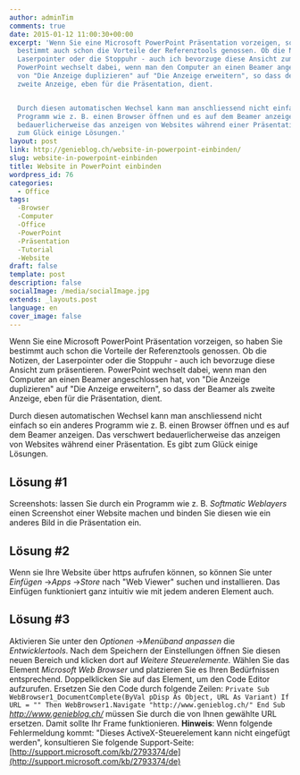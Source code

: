```yaml
---
author: adminTim
comments: true
date: 2015-01-12 11:00:30+00:00
excerpt: 'Wenn Sie eine Microsoft PowerPoint Präsentation vorzeigen, so haben Sie
  bestimmt auch schon die Vorteile der Referenztools genossen. Ob die Notizen, der
  Laserpointer oder die Stoppuhr - auch ich bevorzuge diese Ansicht zum präsentieren.
  PowerPoint wechselt dabei, wenn man den Computer an einen Beamer angeschlossen hat,
  von "Die Anzeige duplizieren" auf "Die Anzeige erweitern", so dass der Beamer als
  zweite Anzeige, eben für die Präsentation, dient.


  Durch diesen automatischen Wechsel kann man anschliessend nicht einfach so ein anderes
  Programm wie z. B. einen Browser öffnen und es auf dem Beamer anzeigen. Das verschwert
  bedauerlicherweise das anzeigen von Websites während einer Präsentation. Es gibt
  zum Glück einige Lösungen.'
layout: post
link: http://genieblog.ch/website-in-powerpoint-einbinden/
slug: website-in-powerpoint-einbinden
title: Website in PowerPoint einbinden
wordpress_id: 76
categories:
  - Office
tags:
  -Browser
  -Computer
  -Office
  -PowerPoint
  -Präsentation
  -Tutorial
  -Website
draft: false
template: post
description: false
socialImage: /media/socialImage.jpg
extends: _layouts.post
language: en
cover_image: false
---
```


Wenn Sie eine Microsoft PowerPoint Präsentation vorzeigen, so haben Sie bestimmt auch schon die Vorteile der Referenztools genossen. Ob die Notizen, der Laserpointer oder die Stoppuhr - auch ich bevorzuge diese Ansicht zum präsentieren. PowerPoint wechselt dabei, wenn man den Computer an einen Beamer angeschlossen hat, von "Die Anzeige duplizieren" auf "Die Anzeige erweitern", so dass der Beamer als zweite Anzeige, eben für die Präsentation, dient.

Durch diesen automatischen Wechsel kann man anschliessend nicht einfach so ein anderes Programm wie z. B. einen Browser öffnen und es auf dem Beamer anzeigen. Das verschwert bedauerlicherweise das anzeigen von Websites während einer Präsentation. Es gibt zum Glück einige Lösungen.



## Lösung #1


Screenshots: lassen Sie durch ein Programm wie z. B. _Softmatic Weblayers_ einen Screenshot einer Website machen und binden Sie diesen wie ein anderes Bild in die Präsentation ein.



## Lösung #2


Wenn sie Ihre Website über https aufrufen können, so können Sie unter _Einfügen_ ->_Apps_ ->_Store_ nach "Web Viewer" suchen und installieren. Das Einfügen funktioniert ganz intuitiv wie mit jedem anderen Element auch.



## Lösung #3


Aktivieren Sie unter den _Optionen_ ->_Menüband anpassen_ die _Entwicklertools_. Nach dem Speichern der Einstellungen öffnen Sie diesen neuen Bereich und klicken dort auf _Weitere Steuerelemente_. Wählen Sie das Element _Microsoft Web Browser_ und platzieren Sie es Ihren Bedürfnissen entsprechend. Doppelklicken Sie auf das Element, um den Code Editor aufzurufen. Ersetzen Sie den Code durch folgende Zeilen:
`Private Sub WebBrowser1_DocumentComplete(ByVal pDisp As Object, URL As Variant)
If URL = "" Then WebBrowser1.Navigate "http://www.genieblog.ch/"
End Sub`
_http://www.genieblog.ch/_ müssen Sie durch die von Ihnen gewählte URL ersetzen. Damit sollte Ihr Frame funktionieren.
**Hinweis**: Wenn folgende Fehlermeldung kommt: "Dieses ActiveX-Steuerelement kann nicht eingefügt werden", konsultieren Sie folgende Support-Seite: [http://support.microsoft.com/kb/2793374/de](http://support.microsoft.com/kb/2793374/de)
